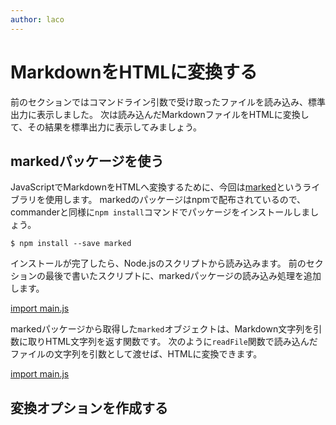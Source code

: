```yaml
---
author: laco 
---
```


# MarkdownをHTMLに変換する

前のセクションではコマンドライン引数で受け取ったファイルを読み込み、標準出力に表示しました。
次は読み込んだMarkdownファイルをHTMLに変換して、その結果を標準出力に表示してみましょう。

## markedパッケージを使う

JavaScriptでMarkdownをHTMLへ変換するために、今回は[marked][]というライブラリを使用します。
markedのパッケージはnpmで配布されているので、commanderと同様に`npm install`コマンドでパッケージをインストールしましょう。

```shell-session
$ npm install --save marked
```

インストールが完了したら、Node.jsのスクリプトから読み込みます。
前のセクションの最後で書いたスクリプトに、markedパッケージの読み込み処理を追加します。

[import main.js](src/main-0.js)

markedパッケージから取得した`marked`オブジェクトは、Markdown文字列を引数に取りHTML文字列を返す関数です。
次のように`readFile`関数で読み込んだファイルの文字列を引数として渡せば、HTMLに変換できます。

[import main.js](src/main-1.js)

## 変換オプションを作成する

[marked]: https://github.com/chjj/marked